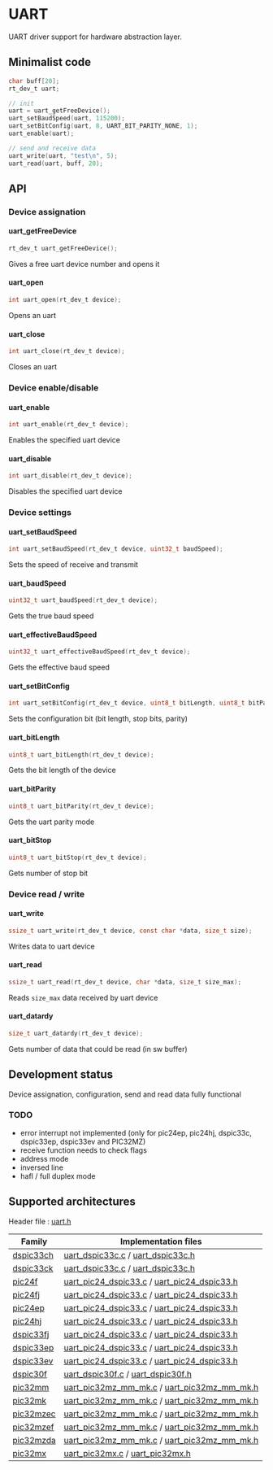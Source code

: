 # UART

UART driver support for hardware abstraction layer.

## Minimalist code

```C
char buff[20];
rt_dev_t uart;

// init
uart = uart_getFreeDevice();
uart_setBaudSpeed(uart, 115200);
uart_setBitConfig(uart, 8, UART_BIT_PARITY_NONE, 1);
uart_enable(uart);

// send and receive data
uart_write(uart, "test\n", 5);
uart_read(uart, buff, 20);
```

## API

### Device assignation

#### uart_getFreeDevice

```C
rt_dev_t uart_getFreeDevice();
```
Gives a free uart device number and opens it

#### uart_open

```C
int uart_open(rt_dev_t device);
```
Opens an uart

#### uart_close

```C
int uart_close(rt_dev_t device);
```
Closes an uart

### Device enable/disable

#### uart_enable

```C
int uart_enable(rt_dev_t device);
```
Enables the specified uart device

#### uart_disable

```C
int uart_disable(rt_dev_t device);
```
Disables the specified uart device

### Device settings

#### uart_setBaudSpeed

```C
int uart_setBaudSpeed(rt_dev_t device, uint32_t baudSpeed);
```
Sets the speed of receive and transmit

#### uart_baudSpeed

```C
uint32_t uart_baudSpeed(rt_dev_t device);
```
 Gets the true baud speed

#### uart_effectiveBaudSpeed

```C
uint32_t uart_effectiveBaudSpeed(rt_dev_t device);
```
Gets the effective baud speed

#### uart_setBitConfig

```C
int uart_setBitConfig(rt_dev_t device, uint8_t bitLength, uint8_t bitParity, uint8_t bitStop);
```
Sets the configuration bit (bit length, stop bits, parity)

#### uart_bitLength

```C
uint8_t uart_bitLength(rt_dev_t device);
```
Gets the bit length of the device

#### uart_bitParity

```C
uint8_t uart_bitParity(rt_dev_t device);
```
Gets the uart parity mode

#### uart_bitStop

```C
uint8_t uart_bitStop(rt_dev_t device);
```
Gets number of stop bit

### Device read / write

#### uart_write

```C
ssize_t uart_write(rt_dev_t device, const char *data, size_t size);
```
Writes data to uart device

#### uart_read

```C
ssize_t uart_read(rt_dev_t device, char *data, size_t size_max);
```
Reads `size_max` data received by uart device

#### uart_datardy

```C
size_t uart_datardy(rt_dev_t device);
```
Gets number of data that could be read (in sw buffer)

## Development status

Device assignation, configuration, send and read data fully functional

### TODO

+ error interrupt not implemented (only for pic24ep, pic24hj, dspic33c, dspic33ep, dspic33ev and PIC32MZ)
+ receive function needs to check flags
+ address mode
+ inversed line
+ hafl / full duplex mode

## Supported architectures

Header file : [uart.h](uart.h)

|Family|Implementation files|
|------|--------------------|
|[dspic33ch](../../archi/dspic33ch/README.md)|[uart_dspic33c.c](uart_dspic33c.c) / [uart_dspic33c.h](uart_dspic33c.h)|
|[dspic33ck](../../archi/dspic33ck/README.md)|[uart_dspic33c.c](uart_dspic33c.c) / [uart_dspic33c.h](uart_dspic33c.h)|
|[pic24f](../../archi/pic24f/README.md)  |[uart_pic24_dspic33.c](uart_pic24_dspic33.c) / [uart_pic24_dspic33.h](uart_pic24_dspic33.h)|
|[pic24fj](../../archi/pic24fj/README.md)|[uart_pic24_dspic33.c](uart_pic24_dspic33.c) / [uart_pic24_dspic33.h](uart_pic24_dspic33.h)|
|[pic24ep](../../archi/pic24ep/README.md)|[uart_pic24_dspic33.c](uart_pic24_dspic33.c) / [uart_pic24_dspic33.h](uart_pic24_dspic33.h)|
|[pic24hj](../../archi/pic24hj/README.md)|[uart_pic24_dspic33.c](uart_pic24_dspic33.c) / [uart_pic24_dspic33.h](uart_pic24_dspic33.h)|
|[dspic33fj](../../archi/dspic33fj/README.md)|[uart_pic24_dspic33.c](uart_pic24_dspic33.c) / [uart_pic24_dspic33.h](uart_pic24_dspic33.h)|
|[dspic33ep](../../archi/dspic33ep/README.md)|[uart_pic24_dspic33.c](uart_pic24_dspic33.c) / [uart_pic24_dspic33.h](uart_pic24_dspic33.h)|
|[dspic33ev](../../archi/dspic33ev/README.md)|[uart_pic24_dspic33.c](uart_pic24_dspic33.c) / [uart_pic24_dspic33.h](uart_pic24_dspic33.h)|
|[dspic30f](../../archi/dspic30f/README.md)|[uart_dspic30f.c](uart_dspic30f.c) / [uart_dspic30f.h](uart_dspic30f.h)|
|[pic32mm](../../archi/pic32mm/README.md)|[uart_pic32mz_mm_mk.c](uart_pic32mz_mm_mk.c) / [uart_pic32mz_mm_mk.h](uart_pic32mz_mm_mk.h)|
|[pic32mk](../../archi/pic32mk/README.md)|[uart_pic32mz_mm_mk.c](uart_pic32mz_mm_mk.c) / [uart_pic32mz_mm_mk.h](uart_pic32mz_mm_mk.h)|
|[pic32mzec](../../archi/pic32mzec/README.md)|[uart_pic32mz_mm_mk.c](uart_pic32mz_mm_mk.c) / [uart_pic32mz_mm_mk.h](uart_pic32mz_mm_mk.h)|
|[pic32mzef](../../archi/pic32mzef/README.md)|[uart_pic32mz_mm_mk.c](uart_pic32mz_mm_mk.c) / [uart_pic32mz_mm_mk.h](uart_pic32mz_mm_mk.h)|
|[pic32mzda](../../archi/pic32mzda/README.md)|[uart_pic32mz_mm_mk.c](uart_pic32mz_mm_mk.c) / [uart_pic32mz_mm_mk.h](uart_pic32mz_mm_mk.h)|
|[pic32mx](../../archi/pic32mx/README.md)|[uart_pic32mx.c](uart_pic32mx.c) / [uart_pic32mx.h](uart_pic32mx.h)|
